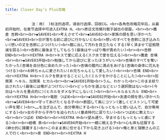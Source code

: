 ```yaml
---
title: Clover Day’s Plus攻略
---
```


                注：用(　)标注的选项，请自行选择，回收CG。<br>各角色攻略完毕后，从最初开始时，在章节选择中可进入EXTRA H。<br>原日文攻略刊载于誠也の部屋。<br><br>鷹倉 杏鈴<br><br>◆SAVE01<br>考えさせて<br>◆SAVE02<br>家族の顔を思い浮かべた<br>◆SAVE03<br>日が落ちる前に遊びに行かないとね<br>想いのすべてを杏鈴に注ぎ込みたい(想いの丈を杏鈴にぶつけたい)<br>膣に出して汚れを目立たなくする(早く済ませて証拠隠滅を図る)<br>杏鈴に最後までしてもらう(最後はやっぱり俺が責めたい)<br><br>杏鈴 END<br><br>※EXTRA H<br>キスで愛に応える(スク水で愛を伝える)<br><br>鷹倉 杏璃<br><br>◆SAVE03开始<br>勉強してから遊びに言ったほうがいい<br>杏璃のすべてを奪いたかった(杏璃を自分色に染めたかった)<br>杏璃の膣内に満点をあげる(杏璃の身体に花丸をつける)<br>お姉ちゃんに愛されたい(お兄ちゃんとして愛したい)<br><br>杏璃 END<br><br>※EXTRA H<br>ミルクを飲ませることにした(ミルクをかけることにした)<br><br>加賀美 ヘキル、加賀美 ヒカル<br><br>◆SAVE01开始<br>うん、わかった<br>このまま絞り出されたい(最後には俺がぶつけたい)<br>どっちかを選ぶなどという選択肢はない<br>(今日はヘキルを重点的に)(ヒカルをダメな子にしないと)<br><br>ヘキル＆ヒカル END<br><br>※EXTRA H<br><br>竜胆 つばめ<br><br>◆SAVE02开始<br>友達の顔を思い浮かべた<br>◆SAVE04<br>守ってあげたくなる子<br>断固して奥にコツン(激しくピストンして可愛い声を聞く)<br>……を注ぎ込んで、自分専用にする<br>(もっともっと使い込んで、自分専用にする)<br>女の子から子作りを迫られたい(童貞時代に戻りたい)<br>つばめに教えたい<br><br>つばめ END<br><br>※EXTRA H<br>望み通り、孕ませる(もっともっと虜にする)<br><br>結橋 泉<br><br>◆SAVE04开始<br>一緒に戦える子<br>心も体も征服する(紳士的に蹂躙する)<br>このまま泉に任せる(下から突き上げる)<br>俺と泉と瑞穂さんの三人で行く<br><br>泉 END<br><br>※EXTRA H
              
